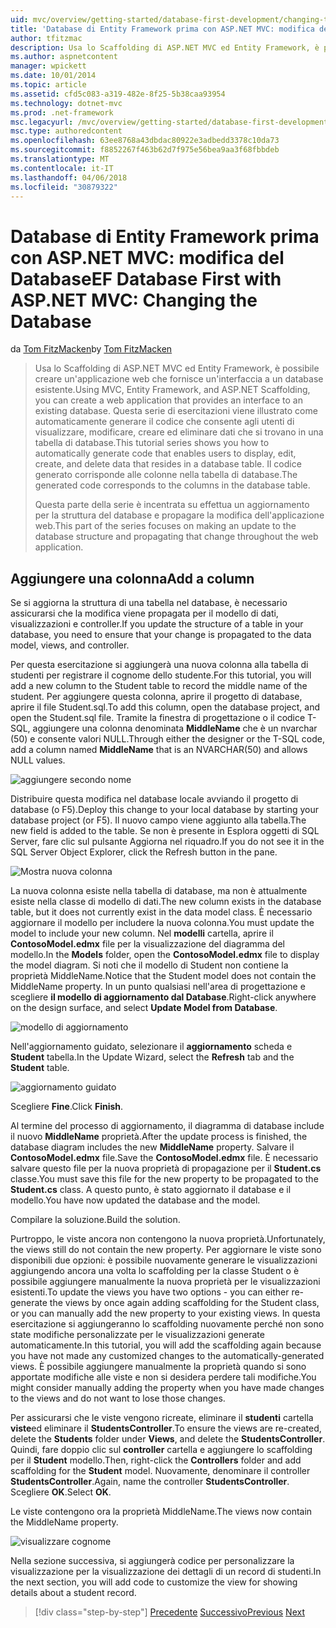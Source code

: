```yaml
---
uid: mvc/overview/getting-started/database-first-development/changing-the-database
title: 'Database di Entity Framework prima con ASP.NET MVC: modifica del Database | Documenti Microsoft'
author: tfitzmac
description: Usa lo Scaffolding di ASP.NET MVC ed Entity Framework, è possibile creare un'applicazione web che fornisce un'interfaccia a un database esistente. Questa esercitazione seri...
ms.author: aspnetcontent
manager: wpickett
ms.date: 10/01/2014
ms.topic: article
ms.assetid: cfd5c083-a319-482e-8f25-5b38caa93954
ms.technology: dotnet-mvc
ms.prod: .net-framework
msc.legacyurl: /mvc/overview/getting-started/database-first-development/changing-the-database
msc.type: authoredcontent
ms.openlocfilehash: 63ee8768a43dbdac80922e3adbedd3378c10da73
ms.sourcegitcommit: f8852267f463b62d7f975e56bea9aa3f68fbbdeb
ms.translationtype: MT
ms.contentlocale: it-IT
ms.lasthandoff: 04/06/2018
ms.locfileid: "30879322"
---
```

<a name="ef-database-first-with-aspnet-mvc-changing-the-database"></a><span data-ttu-id="87417-104">Database di Entity Framework prima con ASP.NET MVC: modifica del Database</span><span class="sxs-lookup"><span data-stu-id="87417-104">EF Database First with ASP.NET MVC: Changing the Database</span></span>
====================
<span data-ttu-id="87417-105">da [Tom FitzMacken](https://github.com/tfitzmac)</span><span class="sxs-lookup"><span data-stu-id="87417-105">by [Tom FitzMacken](https://github.com/tfitzmac)</span></span>

> <span data-ttu-id="87417-106">Usa lo Scaffolding di ASP.NET MVC ed Entity Framework, è possibile creare un'applicazione web che fornisce un'interfaccia a un database esistente.</span><span class="sxs-lookup"><span data-stu-id="87417-106">Using MVC, Entity Framework, and ASP.NET Scaffolding, you can create a web application that provides an interface to an existing database.</span></span> <span data-ttu-id="87417-107">Questa serie di esercitazioni viene illustrato come automaticamente generare il codice che consente agli utenti di visualizzare, modificare, creare ed eliminare dati che si trovano in una tabella di database.</span><span class="sxs-lookup"><span data-stu-id="87417-107">This tutorial series shows you how to automatically generate code that enables users to display, edit, create, and delete data that resides in a database table.</span></span> <span data-ttu-id="87417-108">Il codice generato corrisponde alle colonne nella tabella di database.</span><span class="sxs-lookup"><span data-stu-id="87417-108">The generated code corresponds to the columns in the database table.</span></span>
> 
> <span data-ttu-id="87417-109">Questa parte della serie è incentrata su effettua un aggiornamento per la struttura del database e propagare la modifica dell'applicazione web.</span><span class="sxs-lookup"><span data-stu-id="87417-109">This part of the series focuses on making an update to the database structure and propagating that change throughout the web application.</span></span>


## <a name="add-a-column"></a><span data-ttu-id="87417-110">Aggiungere una colonna</span><span class="sxs-lookup"><span data-stu-id="87417-110">Add a column</span></span>

<span data-ttu-id="87417-111">Se si aggiorna la struttura di una tabella nel database, è necessario assicurarsi che la modifica viene propagata per il modello di dati, visualizzazioni e controller.</span><span class="sxs-lookup"><span data-stu-id="87417-111">If you update the structure of a table in your database, you need to ensure that your change is propagated to the data model, views, and controller.</span></span>

<span data-ttu-id="87417-112">Per questa esercitazione si aggiungerà una nuova colonna alla tabella di studenti per registrare il cognome dello studente.</span><span class="sxs-lookup"><span data-stu-id="87417-112">For this tutorial, you will add a new column to the Student table to record the middle name of the student.</span></span> <span data-ttu-id="87417-113">Per aggiungere questa colonna, aprire il progetto di database, aprire il file Student.sql.</span><span class="sxs-lookup"><span data-stu-id="87417-113">To add this column, open the database project, and open the Student.sql file.</span></span> <span data-ttu-id="87417-114">Tramite la finestra di progettazione o il codice T-SQL, aggiungere una colonna denominata **MiddleName** che è un nvarchar (50) e consente valori NULL.</span><span class="sxs-lookup"><span data-stu-id="87417-114">Through either the designer or the T-SQL code, add a column named **MiddleName** that is an NVARCHAR(50) and allows NULL values.</span></span>

![aggiungere secondo nome](changing-the-database/_static/image1.png)

<span data-ttu-id="87417-116">Distribuire questa modifica nel database locale avviando il progetto di database (o F5).</span><span class="sxs-lookup"><span data-stu-id="87417-116">Deploy this change to your local database by starting your database project (or F5).</span></span> <span data-ttu-id="87417-117">Il nuovo campo viene aggiunto alla tabella.</span><span class="sxs-lookup"><span data-stu-id="87417-117">The new field is added to the table.</span></span> <span data-ttu-id="87417-118">Se non è presente in Esplora oggetti di SQL Server, fare clic sul pulsante Aggiorna nel riquadro.</span><span class="sxs-lookup"><span data-stu-id="87417-118">If you do not see it in the SQL Server Object Explorer, click the Refresh button in the pane.</span></span>

![Mostra nuova colonna](changing-the-database/_static/image2.png)

<span data-ttu-id="87417-120">La nuova colonna esiste nella tabella di database, ma non è attualmente esiste nella classe di modello di dati.</span><span class="sxs-lookup"><span data-stu-id="87417-120">The new column exists in the database table, but it does not currently exist in the data model class.</span></span> <span data-ttu-id="87417-121">È necessario aggiornare il modello per includere la nuova colonna.</span><span class="sxs-lookup"><span data-stu-id="87417-121">You must update the model to include your new column.</span></span> <span data-ttu-id="87417-122">Nel **modelli** cartella, aprire il **ContosoModel.edmx** file per la visualizzazione del diagramma del modello.</span><span class="sxs-lookup"><span data-stu-id="87417-122">In the **Models** folder, open the **ContosoModel.edmx** file to display the model diagram.</span></span> <span data-ttu-id="87417-123">Si noti che il modello di Student non contiene la proprietà MiddleName.</span><span class="sxs-lookup"><span data-stu-id="87417-123">Notice that the Student model does not contain the MiddleName property.</span></span> <span data-ttu-id="87417-124">In un punto qualsiasi nell'area di progettazione e scegliere **il modello di aggiornamento dal Database**.</span><span class="sxs-lookup"><span data-stu-id="87417-124">Right-click anywhere on the design surface, and select **Update Model from Database**.</span></span>

![modello di aggiornamento](changing-the-database/_static/image3.png)

<span data-ttu-id="87417-126">Nell'aggiornamento guidato, selezionare il **aggiornamento** scheda e **Student** tabella.</span><span class="sxs-lookup"><span data-stu-id="87417-126">In the Update Wizard, select the **Refresh** tab and the **Student** table.</span></span>

![aggiornamento guidato](changing-the-database/_static/image4.png)

<span data-ttu-id="87417-128">Scegliere **Fine**.</span><span class="sxs-lookup"><span data-stu-id="87417-128">Click **Finish**.</span></span>

<span data-ttu-id="87417-129">Al termine del processo di aggiornamento, il diagramma di database include il nuovo **MiddleName** proprietà.</span><span class="sxs-lookup"><span data-stu-id="87417-129">After the update process is finished, the database diagram includes the new **MiddleName** property.</span></span> <span data-ttu-id="87417-130">Salvare il **ContosoModel.edmx** file.</span><span class="sxs-lookup"><span data-stu-id="87417-130">Save the **ContosoModel.edmx** file.</span></span> <span data-ttu-id="87417-131">È necessario salvare questo file per la nuova proprietà di propagazione per il **Student.cs** classe.</span><span class="sxs-lookup"><span data-stu-id="87417-131">You must save this file for the new property to be propagated to the **Student.cs** class.</span></span> <span data-ttu-id="87417-132">A questo punto, è stato aggiornato il database e il modello.</span><span class="sxs-lookup"><span data-stu-id="87417-132">You have now updated the database and the model.</span></span>

<span data-ttu-id="87417-133">Compilare la soluzione.</span><span class="sxs-lookup"><span data-stu-id="87417-133">Build the solution.</span></span>

<span data-ttu-id="87417-134">Purtroppo, le viste ancora non contengono la nuova proprietà.</span><span class="sxs-lookup"><span data-stu-id="87417-134">Unfortunately, the views still do not contain the new property.</span></span> <span data-ttu-id="87417-135">Per aggiornare le viste sono disponibili due opzioni: è possibile nuovamente generare le visualizzazioni aggiungendo ancora una volta lo scaffolding per la classe Student o è possibile aggiungere manualmente la nuova proprietà per le visualizzazioni esistenti.</span><span class="sxs-lookup"><span data-stu-id="87417-135">To update the views you have two options - you can either re-generate the views by once again adding scaffolding for the Student class, or you can manually add the new property to your existing views.</span></span> <span data-ttu-id="87417-136">In questa esercitazione si aggiungeranno lo scaffolding nuovamente perché non sono state modifiche personalizzate per le visualizzazioni generate automaticamente.</span><span class="sxs-lookup"><span data-stu-id="87417-136">In this tutorial, you will add the scaffolding again because you have not made any customized changes to the automatically-generated views.</span></span> <span data-ttu-id="87417-137">È possibile aggiungere manualmente la proprietà quando si sono apportate modifiche alle viste e non si desidera perdere tali modifiche.</span><span class="sxs-lookup"><span data-stu-id="87417-137">You might consider manually adding the property when you have made changes to the views and do not want to lose those changes.</span></span>

<span data-ttu-id="87417-138">Per assicurarsi che le viste vengono ricreate, eliminare il **studenti** cartella **viste**ed eliminare il **StudentsController**.</span><span class="sxs-lookup"><span data-stu-id="87417-138">To ensure the views are re-created, delete the **Students** folder under **Views**, and delete the **StudentsController**.</span></span> <span data-ttu-id="87417-139">Quindi, fare doppio clic sul **controller** cartella e aggiungere lo scaffolding per il **Student** modello.</span><span class="sxs-lookup"><span data-stu-id="87417-139">Then, right-click the **Controllers** folder and add scaffolding for the **Student** model.</span></span> <span data-ttu-id="87417-140">Nuovamente, denominare il controller **StudentsController**.</span><span class="sxs-lookup"><span data-stu-id="87417-140">Again, name the controller **StudentsController**.</span></span> <span data-ttu-id="87417-141">Scegliere **OK**.</span><span class="sxs-lookup"><span data-stu-id="87417-141">Select **OK**.</span></span>

<span data-ttu-id="87417-142">Le viste contengono ora la proprietà MiddleName.</span><span class="sxs-lookup"><span data-stu-id="87417-142">The views now contain the MiddleName property.</span></span>

![visualizzare cognome](changing-the-database/_static/image5.png)

<span data-ttu-id="87417-144">Nella sezione successiva, si aggiungerà codice per personalizzare la visualizzazione per la visualizzazione dei dettagli di un record di studenti.</span><span class="sxs-lookup"><span data-stu-id="87417-144">In the next section, you will add code to customize the view for showing details about a student record.</span></span>

> [!div class="step-by-step"]
> <span data-ttu-id="87417-145">[Precedente](generating-views.md)
> [Successivo](customizing-a-view.md)</span><span class="sxs-lookup"><span data-stu-id="87417-145">[Previous](generating-views.md)
[Next](customizing-a-view.md)</span></span>
